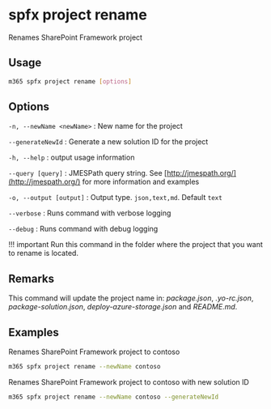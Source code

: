 # spfx project rename

Renames SharePoint Framework project

## Usage

```sh
m365 spfx project rename [options]
```

## Options

`-n, --newName <newName>`
: New name for the project

`--generateNewId`
: Generate a new solution ID for the project

`-h, --help`
: output usage information

`--query [query]`
: JMESPath query string. See [http://jmespath.org/](http://jmespath.org/) for more information and examples

`-o, --output [output]`
: Output type. `json,text,md`. Default `text`

`--verbose`
: Runs command with verbose logging

`--debug`
: Runs command with debug logging

!!! important
    Run this command in the folder where the project that you want to rename is located.

## Remarks

This command will update the project name in: _package.json_, _.yo-rc.json_, _package-solution.json_, _deploy-azure-storage.json_ and _README.md_.

## Examples

Renames SharePoint Framework project to contoso

```sh
m365 spfx project rename --newName contoso
```

Renames SharePoint Framework project to contoso with new solution ID

```sh
m365 spfx project rename --newName contoso --generateNewId
```
